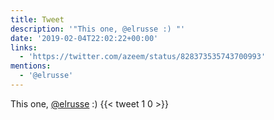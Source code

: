 ```yaml
---
title: Tweet
description: '"This one, @elrusse :) "'
date: '2019-02-04T22:02:22+00:00'
links:
  - 'https://twitter.com/azeem/status/828373535743700993'
mentions:
  - '@elrusse'
---
```

This one, [@elrusse](https://twitter.com/@elrusse) :) 
      {{< tweet 1 0 >}}
    
